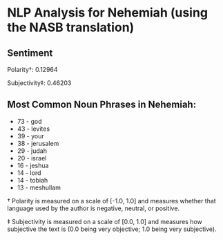 # NLP Analysis for Nehemiah (using the NASB translation)

## Sentiment

Polarity†: 0.12964

Subjectivity‡: 0.46203

## Most Common Noun Phrases in Nehemiah:

 * 73	-  god
 * 43	-  levites
 * 39	-  your
 * 38	-  jerusalem
 * 29	-  judah
 * 20	-  israel
 * 16	-  jeshua
 * 14	-  lord
 * 14	-  tobiah
 * 13	-  meshullam


† Polarity is measured on a scale of [-1.0, 1.0] and measures whether that language used by the author is negative, neutral, or positive.

‡ Subjectivity is measured on a scale of [0.0, 1.0] and measures how subjective the text is (0.0 being very objective; 1.0 being very subjective).